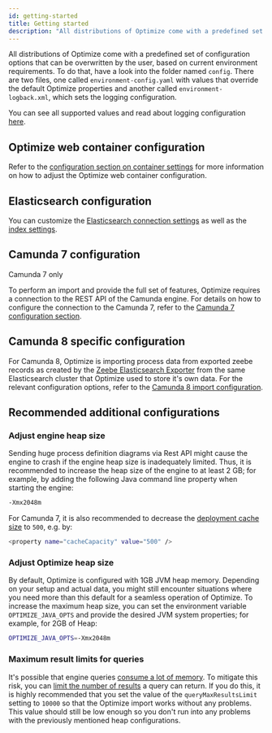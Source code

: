 ```yaml
---
id: getting-started
title: Getting started
description: "All distributions of Optimize come with a predefined set of configuration options that can be overwritten by the user, based on current environment requirements."
---
```


All distributions of Optimize come with a predefined set of configuration options that can be overwritten by the user, based on current environment requirements. To do that, have a look into the folder named `config`. There are two files, one called `environment-config.yaml` with values that override the default Optimize properties and another called `environment-logback.xml`, which sets the logging configuration.

You can see all supported values and read about logging configuration [here](./system-configuration.md).

## Optimize web container configuration

Refer to the [configuration section on container settings](./system-configuration.md) for more information on how to adjust the Optimize web container configuration.

## Elasticsearch configuration

You can customize the [Elasticsearch connection settings](./system-configuration.md#connection-settings) as well as the [index settings](./system-configuration.md#index-settings).

## Camunda 7 configuration

<span class="badge badge--platform">Camunda 7 only</span>

To perform an import and provide the full set of features, Optimize requires a connection to the REST API of the Camunda engine. For details on how to configure the connection to the Camunda 7, refer to the [Camunda 7 configuration section](./system-configuration-platform-7.md).

## Camunda 8 specific configuration

For Camunda 8, Optimize is importing process data from exported zeebe records as created by the [Zeebe Elasticsearch Exporter](https://github.com/camunda/zeebe/tree/main/exporters/elasticsearch-exporter) from the same Elasticsearch cluster that Optimize used to store it's own data. For the relevant configuration options, refer to the [Camunda 8 import configuration](./system-configuration-platform-8.md).

## Recommended additional configurations

### Adjust engine heap size

Sending huge process definition diagrams via Rest API might cause the engine to crash if the engine heap size is inadequately limited. Thus, it is recommended to increase the heap size of the engine to at least 2 GB; for example, by adding the following Java command line property when starting the engine:

```bash
-Xmx2048m
```

For Camunda 7, it is also recommended to decrease the [deployment cache size](https://docs.camunda.org/manual/latest/user-guide/process-engine/deployment-cache/#customize-the-maximum-capacity-of-the-cache) to `500`, e.g. by:

```bash
<property name="cacheCapacity" value="500" />
```

### Adjust Optimize heap size

By default, Optimize is configured with 1GB JVM heap memory. Depending on your setup and actual data, you might still encounter situations where you need more than this default for a seamless operation of Optimize. To increase the maximum heap size, you can set the environment variable `OPTIMIZE_JAVA_OPTS` and provide the desired JVM system properties; for example, for 2GB of Heap:

```bash
OPTIMIZE_JAVA_OPTS=-Xmx2048m
```

### Maximum result limits for queries

It's possible that engine queries [consume a lot of memory](https://docs.camunda.org/manual/latest/user-guide/process-engine/process-engine-api/#query-maximum-results-limit). To mitigate this risk, you can [limit the number of results](https://docs.camunda.org/manual/latest/reference/deployment-descriptors/tags/process-engine/#queryMaxResultsLimit) a query can return. If you do this, it is highly recommended that you set the value of the `queryMaxResultsLimit` setting to `10000` so that the Optimize import works without any problems. This value should still be low enough so you don't run into any problems with the previously mentioned heap configurations.
